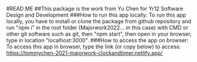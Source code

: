 #READ ME
##This package is the work from Yu Chen for Yr12 Software Design and Development
###How to run this app locally:
To run this app locally, you have to install or clone the package from github repository and run "npm i" in the root folder (Majorwork2022... in this case) with CMD or other git software such as git, then "npm start", then open in your browser, type in location "localhost:3000".
###How to access the app on browser:
To access this app in browser, type the link (or copy below) to access:
https://tommychen-2021-majorwork-clockandtimer.netlify.app/
